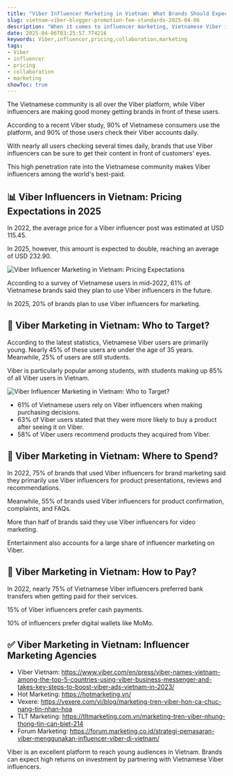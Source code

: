 ```yaml
---
title: "Viber Influencer Marketing in Vietnam: What Brands Should Expect in 2025"
slug: vietnam-viber-blogger-promotion-fee-standards-2025-04-06
description: "When it comes to influencer marketing, Vietnamese Viber influencers might be among the best-paid in the world."
date: 2025-04-06T03:25:57.774216
keywords: Viber,influencer,pricing,collaboration,marketing
tags:
- Viber
- influencer
- pricing
- collaboration
- marketing
showToc: true
---
```


The Vietnamese community is all over the Viber platform, while Viber influencers are making good money getting brands in front of these users. 

According to a recent Viber study, 90% of Vietnamese consumers use the platform, and 90% of those users check their Viber accounts daily. 

With nearly all users checking several times daily, brands that use Viber influencers can be sure to get their content in front of customers' eyes.

This high penetration rate into the Vietnamese community makes Viber influencers among the world's best-paid. 


## 📊 Viber Influencers in Vietnam: Pricing Expectations in 2025 

In 2022, the average price for a Viber influencer post was estimated at USD 115.45. 

In 2025, however, this amount is expected to double, reaching an average of USD 232.90. 


![Viber Influencer Marketing in Vietnam: Pricing Expectations](https://blogger.googleusercontent.com/img/b/R29vZ2xl/AVvXsEhnS-5am0S610OcmkuTLzdFkiDkb20sNF4sxtGmpuFZsW65mBpnwH42X_FzI1zSgxF_K-yDTCsJzT-y35v9kL0VafjXyRRSuh9Lwd0qQk3ycK9b09zAXyKld3diFiFbONY4cHkJHShP3U2xGo7HWI-QTp1HZcx8pzOpMLQAhgKXjH7lB1ZqADh7IQQ/s909/Screenshot%20from%202022-09-27%2022-33-38.png)

According to a survey of Vietnamese users in mid-2022, 61% of Vietnamese brands said they plan to use Viber influencers in the future.

In 2025, 20% of brands plan to use Viber influencers for marketing. 


## 🔎 Viber Marketing in Vietnam: Who to Target? 

According to the latest statistics, Vietnamese Viber users are primarily young. Nearly 45% of these users are under the age of 35 years. Meanwhile, 25% of users are still students.

Viber is particularly popular among students, with students making up 85% of all Viber users in Vietnam. 


![Viber Influencer Marketing in Vietnam: Who to Target?](https://blogger.googleusercontent.com/img/b/R29vZ2xl/AVvXsEjyRekbIZD9mRku28K6McC9xpgU5G5B5Nu2jrVqjLPHcGxSuPL7BW-_q3y2g_RYgF-2NpkfNJ1d4utQi2ONT5RBAZ5Qojwdk2C2dQK04jM4D32tLWuZyyqLflvJzv8W0g3tDcf2sTQ0J_7OnhbX9fGH6V6u0HDoBvt8pBToI8qG4cr1uHJkeG7DgKL5/g16.png)

- 61% of Vietnamese users rely on Viber influencers when making purchasing decisions. 
- 63% of Viber users stated that they were more likely to buy a product after seeing it on Viber. 
- 58% of Viber users recommend products they acquired from Viber. 


## 🎯 Viber Marketing in Vietnam: Where to Spend? 

In 2022, 75% of brands that used Viber influencers for brand marketing said they primarily use Viber influencers for product presentations, reviews and recommendations.

Meanwhile, 55% of brands used Viber influencers for product confirmation, complaints, and FAQs.

More than half of brands said they use Viber influencers for video marketing. 

Entertainment also accounts for a large share of influencer marketing on Viber. 


## 🤔 Viber Marketing in Vietnam: How to Pay? 

In 2022, nearly 75% of Vietnamese Viber influencers preferred bank transfers when getting paid for their services.

15% of Viber influencers prefer cash payments. 

10% of influencers prefer digital wallets like MoMo. 


## ✅ Viber Marketing in Vietnam: Influencer Marketing Agencies 

- Viber Vietnam: https://www.viber.com/en/press/viber-names-vietnam-among-the-top-5-countries-using-viber-business-messenger-and-takes-key-steps-to-boost-viber-ads-vietnam-in-2023/
- Hot Marketing: https://hotmarketing.vn/
- Vexere: https://vexere.com/vi/blog/marketing-tren-viber-hon-ca-chuc-nang-tin-nhan-hoa
- TLT Marketing: https://tltmarketing.com.vn/marketing-tren-viber-nhung-thong-tin-can-biet-214
- Forum Marketing: https://forum.marketing.co.id/strategi-pemasaran-viber-menggunakan-influencer-viber-di-vietnam/ 

Viber is an excellent platform to reach young audiences in Vietnam. Brands can expect high returns on investment by partnering with Vietnamese Viber influencers.